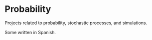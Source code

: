 # Probability

Projects related to probability, stochastic processes, and simulations.

Some written in Spanish.

#
